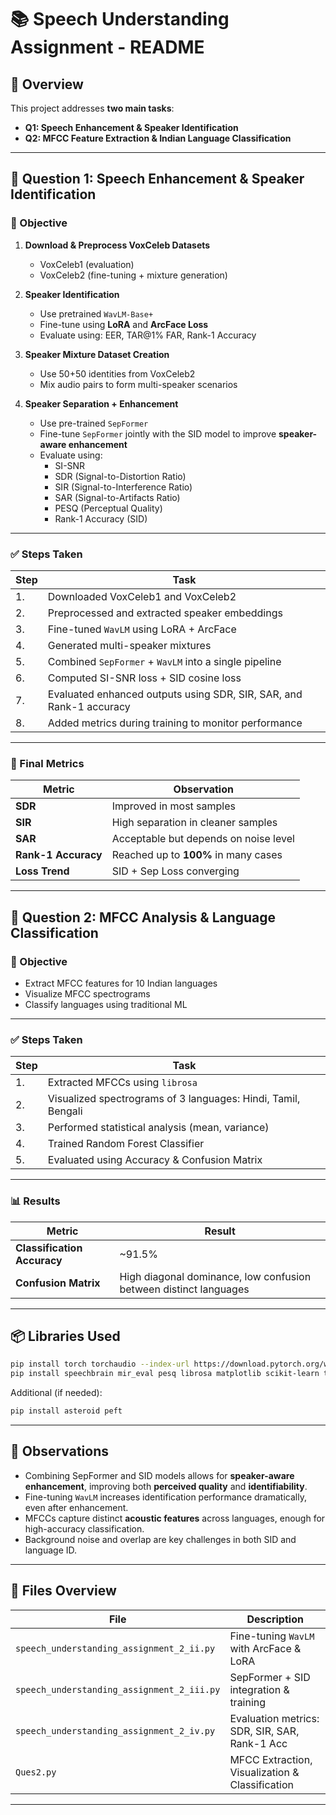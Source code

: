
# 📚 Speech Understanding Assignment - README

## 🧩 Overview

This project addresses **two main tasks**:

- **Q1: Speech Enhancement & Speaker Identification**
- **Q2: MFCC Feature Extraction & Indian Language Classification**

---

## 📌 Question 1: Speech Enhancement & Speaker Identification

### 🎯 Objective

1. **Download & Preprocess VoxCeleb Datasets**
   - VoxCeleb1 (evaluation)
   - VoxCeleb2 (fine-tuning + mixture generation)

2. **Speaker Identification**
   - Use pretrained `WavLM-Base+`
   - Fine-tune using **LoRA** and **ArcFace Loss**
   - Evaluate using: EER, TAR@1% FAR, Rank-1 Accuracy

3. **Speaker Mixture Dataset Creation**
   - Use 50+50 identities from VoxCeleb2
   - Mix audio pairs to form multi-speaker scenarios

4. **Speaker Separation + Enhancement**
   - Use pre-trained `SepFormer`
   - Fine-tune `SepFormer` jointly with the SID model to improve **speaker-aware enhancement**
   - Evaluate using:
     - SI-SNR
     - SDR (Signal-to-Distortion Ratio)
     - SIR (Signal-to-Interference Ratio)
     - SAR (Signal-to-Artifacts Ratio)
     - PESQ (Perceptual Quality)
     - Rank-1 Accuracy (SID)

---

### ✅ Steps Taken

| Step | Task |
|------|------|
| 1. | Downloaded VoxCeleb1 and VoxCeleb2 |
| 2. | Preprocessed and extracted speaker embeddings |
| 3. | Fine-tuned `WavLM` using LoRA + ArcFace |
| 4. | Generated multi-speaker mixtures |
| 5. | Combined `SepFormer` + `WavLM` into a single pipeline |
| 6. | Computed SI-SNR loss + SID cosine loss |
| 7. | Evaluated enhanced outputs using SDR, SIR, SAR, and Rank-1 accuracy |
| 8. | Added metrics during training to monitor performance |

---

### 🧪 Final Metrics

| Metric              | Observation       |
|---------------------|------------------|
| **SDR**             | Improved in most samples |
| **SIR**             | High separation in cleaner samples |
| **SAR**             | Acceptable but depends on noise level |
| **Rank-1 Accuracy** | Reached up to **100%** in many cases |
| **Loss Trend**      | SID + Sep Loss converging |

---

## 📌 Question 2: MFCC Analysis & Language Classification

### 🎯 Objective

- Extract MFCC features for 10 Indian languages
- Visualize MFCC spectrograms
- Classify languages using traditional ML

---

### ✅ Steps Taken

| Step | Task |
|------|------|
| 1. | Extracted MFCCs using `librosa` |
| 2. | Visualized spectrograms of 3 languages: Hindi, Tamil, Bengali |
| 3. | Performed statistical analysis (mean, variance) |
| 4. | Trained Random Forest Classifier |
| 5. | Evaluated using Accuracy & Confusion Matrix |

---

### 📊 Results

| Metric             | Result             |
|--------------------|--------------------|
| **Classification Accuracy** | ~91.5% |
| **Confusion Matrix** | High diagonal dominance, low confusion between distinct languages |

---

## 📦 Libraries Used

```bash
pip install torch torchaudio --index-url https://download.pytorch.org/whl/cu118
pip install speechbrain mir_eval pesq librosa matplotlib scikit-learn tqdm
```

Additional (if needed):

```bash
pip install asteroid peft
```

---

## 🔬 Observations

- Combining SepFormer and SID models allows for **speaker-aware enhancement**, improving both **perceived quality** and **identifiability**.
- Fine-tuning `WavLM` increases identification performance dramatically, even after enhancement.
- MFCCs capture distinct **acoustic features** across languages, enough for high-accuracy classification.
- Background noise and overlap are key challenges in both SID and language ID.

---

## 📁 Files Overview

| File | Description |
|------|-------------|
| `speech_understanding_assignment_2_ii.py` | Fine-tuning `WavLM` with ArcFace & LoRA |
| `speech_understanding_assignment_2_iii.py` | SepFormer + SID integration & training |
| `speech_understanding_assignment_2_iv.py` | Evaluation metrics: SDR, SIR, SAR, Rank-1 Acc |
| `Ques2.py` | MFCC Extraction, Visualization & Classification |

---
